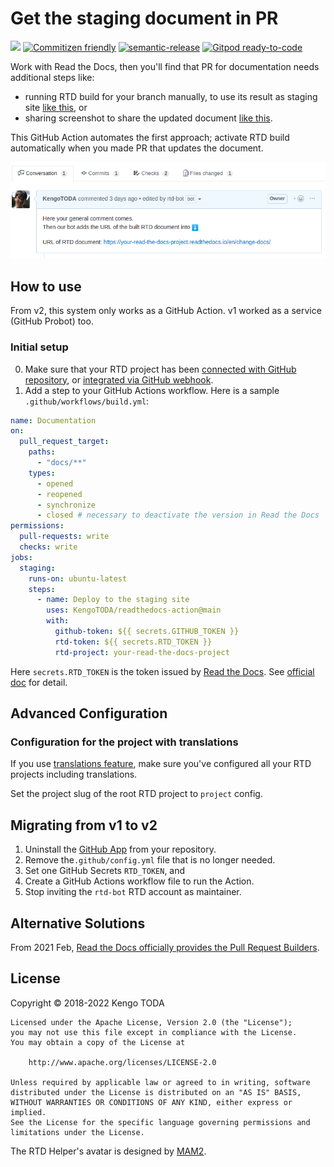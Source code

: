 # Get the staging document in PR

![](https://github.com/KengoTODA/readthedocs-action/workflows/.github/workflows/build.yml/badge.svg)
[![Commitizen friendly](https://img.shields.io/badge/commitizen-friendly-brightgreen.svg)](http://commitizen.github.io/cz-cli/)
[![semantic-release](https://img.shields.io/badge/%20%20%F0%9F%93%A6%F0%9F%9A%80-semantic--release-e10079.svg)](https://github.com/semantic-release/semantic-release)
[![Gitpod ready-to-code](https://img.shields.io/badge/Gitpod-ready--to--code-908a85?logo=gitpod)](https://gitpod.io/#https://github.com/KengoTODA/readthedocs-action)

Work with Read the Docs, then you'll find that PR for documentation needs additional steps like:

- running RTD build for your branch manually, to use its result as staging site [like this](https://github.com/spotbugs/spotbugs/pull/697#issue-201455071), or
- sharing screenshot to share the updated document [like this](https://github.com/spotbugs/spotbugs/pull/718#issue-205904835).

This GitHub Action automates the first approach; activate RTD build automatically when you made PR that updates the document.

![screenshot](screenshot.png)

## How to use

From v2, this system only works as a GitHub Action. v1 worked as a service (GitHub Probot) too.

### Initial setup

0. Make sure that your RTD project has been [connected with GitHub repository](https://docs.readthedocs.io/en/latest/getting_started.html#sign-up-and-connect-an-external-account), or [integrated via GitHub webhook](https://docs.readthedocs.io/en/latest/webhooks.html#github).
1. Add a step to your GitHub Actions workflow. Here is a sample `.github/workflows/build.yml`:

```yml
name: Documentation
on:
  pull_request_target:
    paths:
      - "docs/**"
    types:
      - opened
      - reopened
      - synchronize
      - closed # necessary to deactivate the version in Read the Docs
permissions:
  pull-requests: write
  checks: write
jobs:
  staging:
    runs-on: ubuntu-latest
    steps:
      - name: Deploy to the staging site
        uses: KengoTODA/readthedocs-action@main
        with:
          github-token: ${{ secrets.GITHUB_TOKEN }}
          rtd-token: ${{ secrets.RTD_TOKEN }}
          rtd-project: your-read-the-docs-project
```

Here `secrets.RTD_TOKEN` is the token issued by [Read the Docs](https://readthedocs.org/). See [official doc](https://docs.readthedocs.io/en/stable/api/v3.html#token) for detail.

## Advanced Configuration

### Configuration for the project with translations

If you use [translations feature](https://docs.readthedocs.io/en/latest/localization.html#project-with-multiple-translations), make sure you've configured all your RTD projects including translations.

Set the project slug of the root RTD project to `project` config.

## Migrating from v1 to v2

1. Uninstall the [GitHub App](https://github.com/settings/apps/rtd-helper) from your repository.
2. Remove the`.github/config.yml` file that is no longer needed.
3. Set one GitHub Secrets `RTD_TOKEN`, and
4. Create a GitHub Actions workflow file to run the Action.
5. Stop inviting the `rtd-bot` RTD account as maintainer.

## Alternative Solutions

From 2021 Feb, [Read the Docs officially provides the Pull Request Builders](https://blog.readthedocs.com/pull-request-builder-general-availability/).

## License

Copyright &copy; 2018-2022 Kengo TODA

```
Licensed under the Apache License, Version 2.0 (the "License");
you may not use this file except in compliance with the License.
You may obtain a copy of the License at

    http://www.apache.org/licenses/LICENSE-2.0

Unless required by applicable law or agreed to in writing, software
distributed under the License is distributed on an "AS IS" BASIS,
WITHOUT WARRANTIES OR CONDITIONS OF ANY KIND, either express or implied.
See the License for the specific language governing permissions and
limitations under the License.
```

The RTD Helper's avatar is designed by [MAM2](https://dribbble.com/MAM2).

